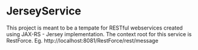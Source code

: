 # JerseyService
This project is meant to be a tempate for RESTful webservices created using JAX-RS - Jersey implementation.
The context root for this service is RestForce.
Eg. http://localhost:8081/RestForce/rest/message
